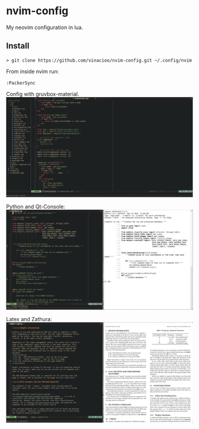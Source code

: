 # nvim-config
My neovim configuration in lua. 

## Install
```
> git clone https://github.com/vinacioo/nvim-config.git ~/.config/nvim
```
From inside nvim run:
```
:PackerSync
```

Config with gruvbox-material.
![alt text](https://github.com/vinacioo/nvim-config/blob/master/screenshots/screenshot.png)

Python and Qt-Console: 
![alt text](https://github.com/vinacioo/nvim-config/blob/master/screenshots/screenshot-qtconsole.png)

Latex and Zathura:
![alt text](https://github.com/vinacioo/nvim-config/blob/master/screenshots/screenshot-vimtex-zathura.png)
